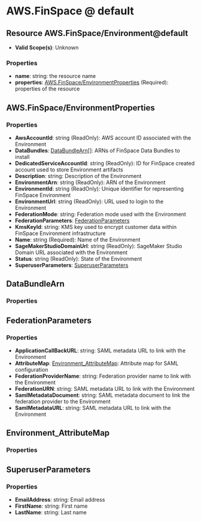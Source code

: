 # AWS.FinSpace @ default

## Resource AWS.FinSpace/Environment@default
* **Valid Scope(s)**: Unknown
### Properties
* **name**: string: the resource name
* **properties**: [AWS.FinSpace/EnvironmentProperties](#awsfinspaceenvironmentproperties) (Required): properties of the resource

## AWS.FinSpace/EnvironmentProperties
### Properties
* **AwsAccountId**: string (ReadOnly): AWS account ID associated with the Environment
* **DataBundles**: [DataBundleArn](#databundlearn)[]: ARNs of FinSpace Data Bundles to install
* **DedicatedServiceAccountId**: string (ReadOnly): ID for FinSpace created account used to store Environment artifacts
* **Description**: string: Description of the Environment
* **EnvironmentArn**: string (ReadOnly): ARN of the Environment
* **EnvironmentId**: string (ReadOnly): Unique identifier for representing FinSpace Environment
* **EnvironmentUrl**: string (ReadOnly): URL used to login to the Environment
* **FederationMode**: string: Federation mode used with the Environment
* **FederationParameters**: [FederationParameters](#federationparameters)
* **KmsKeyId**: string: KMS key used to encrypt customer data within FinSpace Environment infrastructure
* **Name**: string (Required): Name of the Environment
* **SageMakerStudioDomainUrl**: string (ReadOnly): SageMaker Studio Domain URL associated with the Environment
* **Status**: string (ReadOnly): State of the Environment
* **SuperuserParameters**: [SuperuserParameters](#superuserparameters)

## DataBundleArn
### Properties

## FederationParameters
### Properties
* **ApplicationCallBackURL**: string: SAML metadata URL to link with the Environment
* **AttributeMap**: [Environment_AttributeMap](#environmentattributemap): Attribute map for SAML configuration
* **FederationProviderName**: string: Federation provider name to link with the Environment
* **FederationURN**: string: SAML metadata URL to link with the Environment
* **SamlMetadataDocument**: string: SAML metadata document to link the federation provider to the Environment
* **SamlMetadataURL**: string: SAML metadata URL to link with the Environment

## Environment_AttributeMap
### Properties

## SuperuserParameters
### Properties
* **EmailAddress**: string: Email address
* **FirstName**: string: First name
* **LastName**: string: Last name

